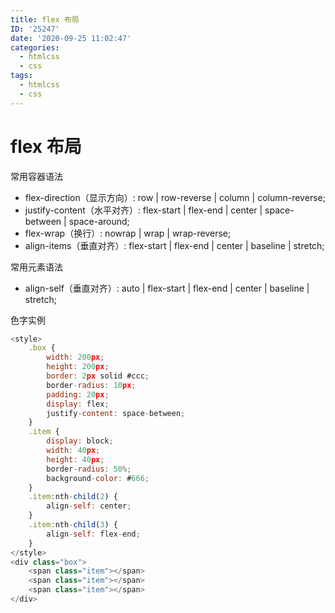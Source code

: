 ```yaml
---
title: flex 布局
ID: '25247'
date: '2020-09-25 11:02:47'
categories:
  - htmlcss
  - css
tags:
  - htmlcss
  - css
---
```


# flex 布局

常用容器语法

- flex-direction（显示方向）: row | row-reverse | column | column-reverse;
- justify-content（水平对齐）: flex-start | flex-end | center | space-between | space-around;
- flex-wrap（换行）: nowrap | wrap | wrap-reverse;
- align-items（垂直对齐）: flex-start | flex-end | center | baseline | stretch;

常用元素语法

- align-self（垂直对齐）: auto | flex-start | flex-end | center | baseline | stretch;

色字实例

``` js 
<style>
    .box {
        width: 200px;
        height: 200px;
        border: 2px solid #ccc;
        border-radius: 10px;
        padding: 20px;
        display: flex;
        justify-content: space-between;
    }
    .item {
        display: block;
        width: 40px;
        height: 40px;
        border-radius: 50%;
        background-color: #666;
    }
    .item:nth-child(2) {
        align-self: center;
    }
    .item:nth-child(3) {
        align-self: flex-end;
    }
</style>
<div class="box">
    <span class="item"></span>
    <span class="item"></span>
    <span class="item"></span>
</div>
```
 
 
 
 
 
 
 
 
 
 
 
 
 
 
 
 
 
 
 
 
